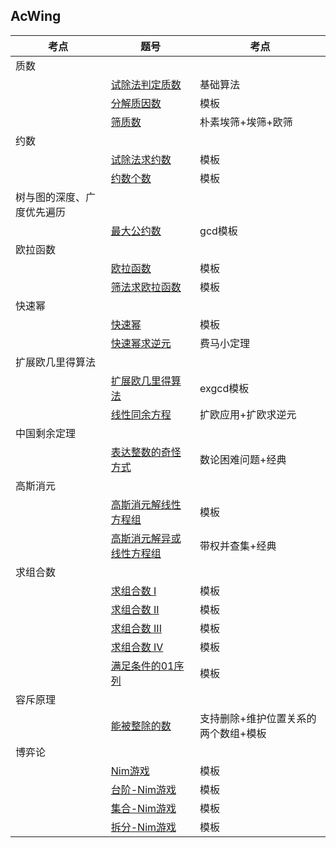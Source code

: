 ## AcWing

|考点|题号|考点|
|--|--|--|
|质数|
| |[试除法判定质数](https://github.com/Y-puyu/AcWing/blob/master/basic-algorithm/unit3-search-and-graph/full_array.cpp)|基础算法|
| |[分解质因数](https://github.com/Y-puyu/AcWing/blob/master/basic-algorithm/unit3-search-and-graph/n_queen_problem.cpp)|模板|
| |[筛质数](https://github.com/Y-puyu/AcWing/blob/master/basic-algorithm/unit3-search-and-graph/n_queen_problem.cpp)|朴素埃筛+埃筛+欧筛|
|约数|
| |[试除法求约数](https://github.com/Y-puyu/AcWing/blob/master/basic-algorithm/unit3-search-and-graph/maze.cpp)|模板|
| |[约数个数](https://github.com/Y-puyu/AcWing/blob/master/basic-algorithm/unit3-search-and-graph/eight_digits.cpp)|模板|
|树与图的深度、广度优先遍历|
| |[最大公约数](https://github.com/Y-puyu/AcWing/blob/master/basic-algorithm/unit3-search-and-graph/center_of_gravity_of_the_tree.cpp)|gcd模板|
|欧拉函数|
| |[欧拉函数](https://github.com/Y-puyu/AcWing/blob/master/basic-algorithm/unit3-search-and-graph/topological_sequence.cpp)|模板|
| |[筛法求欧拉函数](https://github.com/Y-puyu/AcWing/blob/master/basic-algorithm/unit3-search-and-graph/topological_sequence.cpp)|模板|
|快速幂|
| |[快速幂](https://github.com/Y-puyu/AcWing/blob/master/basic-algorithm/unit3-search-and-graph/topological_sequence.cpp)|模板|
| |[快速幂求逆元](https://github.com/Y-puyu/AcWing/blob/master/basic-algorithm/unit3-search-and-graph/topological_sequence.cpp)|费马小定理|
|扩展欧几里得算法|
| |[扩展欧几里得算法](https://github.com/Y-puyu/AcWing/blob/master/basic-algorithm/unit2-data-structure/trie.cpp)|exgcd模板|
| |[线性同余方程](https://github.com/Y-puyu/AcWing/blob/master/basic-algorithm/unit2-data-structure/largest_XOR_pair.cpp)|扩欧应用+扩欧求逆元|
|中国剩余定理|
| |[表达整数的奇怪方式](https://github.com/Y-puyu/AcWing/blob/master/basic-algorithm/unit2-data-structure/dsu.cpp)|数论困难问题+经典|
|高斯消元|
| |[高斯消元解线性方程组](https://github.com/Y-puyu/AcWing/blob/master/basic-algorithm/unit2-data-structure/kmp.cpp)|模板|
| |[高斯消元解异或线性方程组](https://github.com/Y-puyu/AcWing/blob/master/basic-algorithm/unit2-data-structure/kmp.cpp)|带权并查集+经典|
|求组合数|
| |[求组合数 I](https://github.com/Y-puyu/AcWing/blob/master/basic-algorithm/unit2-data-structure/heap_sort.cpp)|模板|
| |[求组合数 II](https://github.com/Y-puyu/AcWing/blob/master/basic-algorithm/unit2-data-structure/heap_sort.cpp)|模板|
| |[求组合数 III](https://github.com/Y-puyu/AcWing/blob/master/basic-algorithm/unit2-data-structure/heap_sort.cpp)|模板|
| |[求组合数 IV](https://github.com/Y-puyu/AcWing/blob/master/basic-algorithm/unit2-data-structure/heap_sort.cpp)|模板|
| |[满足条件的01序列](https://github.com/Y-puyu/AcWing/blob/master/basic-algorithm/unit2-data-structure/heap_sort.cpp)|模板|
|容斥原理|
| |[能被整除的数](https://github.com/Y-puyu/AcWing/blob/master/basic-algorithm/unit2-data-structure/simulated_heap.cpp)|支持删除+维护位置关系的两个数组+模板|
|博弈论|
| |[Nim游戏](https://github.com/Y-puyu/AcWing/blob/master/basic-algorithm/unit2-data-structure/simulated_hash_table.cpp)|模板|
| |[台阶-Nim游戏](https://github.com/Y-puyu/AcWing/blob/master/basic-algorithm/unit2-data-structure/simulated_hash_table.cpp)|模板|
| |[集合-Nim游戏](https://github.com/Y-puyu/AcWing/blob/master/basic-algorithm/unit2-data-structure/simulated_hash_table.cpp)|模板|
| |[拆分-Nim游戏](https://github.com/Y-puyu/AcWing/blob/master/basic-algorithm/unit2-data-structure/simulated_hash_table.cpp)|模板|
